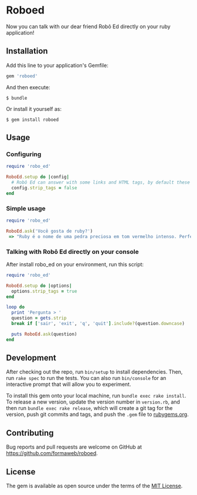 # Roboed

Now you can talk with our dear friend Robô Ed directly on your ruby application!

## Installation

Add this line to your application's Gemfile:

```ruby
gem 'roboed'
```

And then execute:

    $ bundle

Or install it yourself as:

    $ gem install roboed

## Usage

### Configuring

```ruby
require 'robo_ed'

RoboEd.setup do |config|
  # Robô Ed can answer with some links and HTML tags, by default these tags are removed. You can set strip_tags to false for ignoring this.
  config.strip_tags = false
end
```

### Simple usage
```ruby
require 'robo_ed'

RoboEd.ask('Você gosta de ruby?')
 => "Ruby é o nome de uma pedra preciosa em tom vermelho intenso. Perfeito para uma personagem de livro!"
```

### Talking with Robô Ed directly on your console

After install robo_ed on your environment, run this script:
```ruby
require 'robo_ed'

RoboEd.setup do |options|
  options.strip_tags = true
end

loop do
  print 'Pergunta > '
  question = gets.strip
  break if ['sair', 'exit', 'q', 'quit'].include?(question.downcase)

  puts RoboEd.ask(question)
end
```

## Development

After checking out the repo, run `bin/setup` to install dependencies. Then, run `rake spec` to run the tests. You can also run `bin/console` for an interactive prompt that will allow you to experiment.

To install this gem onto your local machine, run `bundle exec rake install`. To release a new version, update the version number in `version.rb`, and then run `bundle exec rake release`, which will create a git tag for the version, push git commits and tags, and push the `.gem` file to [rubygems.org](https://rubygems.org).

## Contributing

Bug reports and pull requests are welcome on GitHub at https://github.com/formaweb/roboed.


## License

The gem is available as open source under the terms of the [MIT License](http://opensource.org/licenses/MIT).
